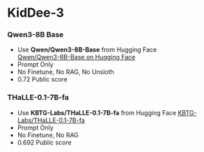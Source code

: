 # KidDee-3

### Qwen3-8B Base
- Use **Qwen/Qwen3-8B-Base** from Hugging Face  
 [Qwen/Qwen3-8B-Base on Hugging Face](https://huggingface.co/Qwen/Qwen3-8B-Base)
- Prompt Only
- No Finetune, No RAG, No Unsloth
- 0.72 Public score

### THaLLE-0.1-7B-fa
- Use **KBTG-Labs/THaLLE-0.1-7B-fa** from Hugging Face
 [KBTG-Labs/THaLLE-0.1-7B-fa](https://huggingface.co/Qwen/Qwen3-8B-Base)
- Prompt Only
- No Finetune, No RAG
- 0.692 Public score
